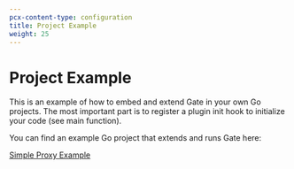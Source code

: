 ```yaml
---
pcx-content-type: configuration
title: Project Example
weight: 25
---
```


# Project Example

This is an example of how to embed and extend Gate in your own Go projects.
The most important part is to register a plugin init hook to initialize your code (see main function).


You can find an example Go project that extends and runs Gate here:

[Simple Proxy Example](https://github.com/minekube/gate/tree/master/examples/extend/simple-proxy)